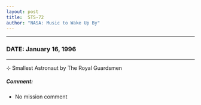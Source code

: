 ```yaml
---
layout: post
title:  STS-72
author: "NASA: Music to Wake Up By"
---
```


----
### DATE: January 16, 1996
----
⊹ Smallest Astronaut by The Royal Guardsmen

##### Comment:
* No mission comment
